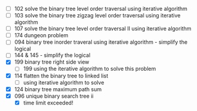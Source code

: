 - [ ] 102 solve the binary tree level order traversal using iterative algorithm
- [ ] 103 solve the binary tree zigzag level order traversal using iterative algorithm
- [ ] 107 solve the binary tree level order traversal II using iterative algorithm
- [ ] 174 dungeon problem
- [ ] 094 binary tree inorder traveral using iterative algorithm - simplify the logical
- [ ] 144 & 145 - simplify the logical
- [x] 199 binary tree right side view
  - [ ] 199 using the iterative algorithm to solve this problem
- [x] 114 flatten the binary tree to linked list
  - [ ] using iterative algorithm to solve
- [x] 124 binary tree maximum path sum
- [x] 096 unique binary search tree ii
  - [x] time limit exceeded!
